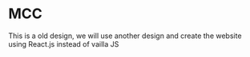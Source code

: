 # MCC

This is a old design, we will use another design and create the website using React.js instead of vailla JS
